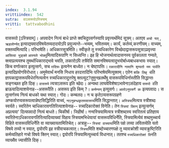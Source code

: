 ```yaml
---
index:  3.1.94
vrittiindex:  542
sutra:  वाऽसरूपोऽस्त्रियाम्
vritti:  tattvabodhini 
---
```


वासरूपो [ऽस्त्रियाम्]। अपवादेन नित्यं बाधे प्राप्ते क्वचिदुपसर्गस्यापि प्रवृत्त्यर्थमिदं सूत्रम्। अतएव `अचो यत्` , `ऋहलोर्ण्यत्` इत्याद्यपवादविषयेतव्यदादयोऽपि प्रयुज्यन्ते--भव्यम्, भवितव्यम्। कार्यं, कर्तव्यं,करणीयम्। वाच्यम्, वक्तव्यमित्यादि। परिभाषेति। अधिकारसूत्रमिति। स्वीकृते तु स्त्र्यधिकारेण विच्छेदाद्वासरूपसूत्राऽप्रवृत्त्या `आसित्वा भुङ्क्ते` `आस्यते भोक्तु`मित्यादिरूपाणि न सिध्यन्ति। इह हि भोजनार्थत्वादासनस्य पूर्वकालता गम्यते, क्त्वाप्रत्ययश्च तुमर्थाधिकाराद्भावे भवति, लकारोऽपि तत्रैवेति समानविषयत्वादुभयोर्बाध्यबाधकभावः स्यात्। किंच वर्णात्कार इत्युत्सर्गः, सच `रादिफः` इत्यनेन बाध्येत। न चेष्टापत्तिः। `रकारादीनि नामानि शृण्वतो मम पार्वति` इत्यादिप्रयोगविरोधात्। अमुमेवार्थं मनसि निधाय हरदत्तादिभिः परिभाषेयमित्युक्तम्। एतेन `शकि लिह् चे`ति ज्ञापकाद्वासरूपविधेरनित्यत्वेन स्त्र्यधिकारादुत्तरेषु क्तल्युट्?तुमुन्खलर्थेषु वासरूपविधिर्नास्तीति सिद्धान्तः सङ्गच्छत इति दिक्। `वासरूपे` त्यत्राऽसरूप इति च्छेदः। अन्यथा लाघवेविशेषाऽभावेनाऽसंदेहाय `सरूपो वे`ति ब्राऊयादित्याशयेनाह--असरूपैति। असरूप इति किम् ?। `कर्मण्यण्` इत्युसर्गः। `आतोऽनुपसर्गे कः` इत्यपवादः। स तूत्सर्गस्य नित्यं बाधको यथा स्यात्। गोदः। कम्बलदः। न च कृतेऽप्यसरूपग्रहणे अण्कयोरप्यसरूपत्वान्नेष्टसिद्धिरिति वाच्यं, `नाऽनुबन्धकृतमसारूप्य`मिति सिद्धान्तात्। `अस्त्रिया`मित्यत्र स्त्रीशब्दः स्वर्यते। स्वरितेन चाधिकारावगतिरित्याशयेनाह-- स्त्र्यदिकारोक्तं विनेति। तेन `स्त्रियां क्तिन्` इत्युत्सर्गम् अप्रत्यया' दित्यपवादो नित्यं बाधते। चिकीर्षा। जिहीर्षा। नन्वस्त्रियामित्यत्र स्त्रीशब्दस्य स्वरितत्वं प्रतिज्ञाय स्वरितेनाऽधिकारावगतिरित्यादिव्याख्यां विहाय स्त्रियामभिधेयायां वासरूपविधिर्नेति, स्त्रियामित्येवं शब्दमुच्चार्य विहिते वासरूपविधिर्नेति वा व्याख्यायतामितिचेत्। अत्राहुः-- `स्त्रियां वाच्याया`मिति पक्षे लव्या लवितव्येति यतो विषये तव्यो न स्यात्, द्वयोरपि इह स्त्रीवाचकत्वात्। `स्त्रिया`मिति शब्दोच्चारणपक्षे तु व्यावक्रोशी व्यावक्रुष्टिरिति कर्मव्यतिहारे णचो विषये क्तिन् स्यात्। द्वयोरपि स्त्रियामित्युच्चार्य विधानात्। ततश्च `स्त्र्यधिकारोक्तं विने`ति व्याख्यैव ज्यासीति दिक्।


